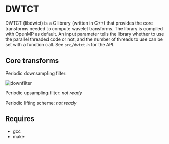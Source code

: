 # DWTCT

DWTCT (libdwtct) is a C library (written in C++) that provides the core transforms needed to compute wavelet transforms. The library is compiled with OpenMP as default. An input parameter tells the library whether to use the parallel threaded code or not, and the number of threads to use can be set with a function call. See `src/dwtct.h` for the API.


## Core transforms

Periodic downsampling filter:

![downfilter](http://gummif.github.io/dwtct/master/filter_down.png)

Periodic upsampling filter:
*not ready*

Periodic lifting scheme:
*not ready*

## Requires

* gcc
* make

